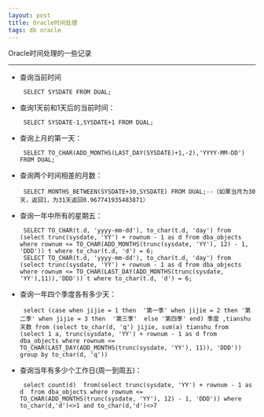 ```yaml
---
layout: post
title: Oracle时间处理
tags: db oracle
---
```

Oracle时间处理的一些记录

----


*  查询当前时间

        SELECT SYSDATE FROM DUAL;

*  查询1天前和1天后的当前时间：

        SELECT SYSDATE-1,SYSDATE+1 FROM DUAL;

*  查询上月的第一天：

        SELECT TO_CHAR(ADD_MONTHS(LAST_DAY(SYSDATE)+1,-2),'YYYY-MM-DD')  FROM DUAL;


*  查询两个时间相差的月数：

        SELECT MONTHS_BETWEEN(SYSDATE+30,SYSDATE) FROM DUAL;--（如果当月为30天，返回1，为31天返回0.967741935483871）


*  查询一年中所有的星期五：

        SELECT TO_CHAR(t.d, 'yyyy-mm-dd'), to_char(t.d, 'day') from (select trunc(sysdate, 'YY') + rownum - 1 as d from dba_objects where rownum <= TO_CHAR(ADD_MONTHS(trunc(sysdate, 'YY'), 12) - 1, 'DDD')) t where to_char(t.d, 'd') = 6;
        SELECT TO_CHAR(t.d, 'yyyy-mm-dd'), to_char(t.d, 'day') from (select trunc(sysdate, 'YY') + rownum - 1 as d from dba_objects where rownum <= TO_CHAR(LAST_DAY(ADD_MONTHS(trunc(sysdate, 'YY'),11)),'DDD')) t where to_char(t.d, 'd') = 6;


*  查询一年四个季度各有多少天：

        select (case when jijie = 1 then  '第一季' when jijie = 2 then '第二季' when jijie = 3 then  '第三季'  else '第四季' end) 季度 ,tianshu 天数 from (select to_char(d, 'q') jijie, sum(a) tianshu from (select 1 a, trunc(sysdate, 'YY') + rownum - 1 as d from dba_objects where rownum <= TO_CHAR(LAST_DAY(ADD_MONTHS(trunc(sysdate, 'YY'), 11)), 'DDD'))  group by to_char(d, 'q'))

*  查询当年有多少个工作日(周一到周五)：

        select count(d)  from(select trunc(sysdate, 'YY') + rownum - 1 as d  from dba_objects where rownum <= TO_CHAR(ADD_MONTHS(trunc(sysdate, 'YY'), 12) - 1, 'DDD')) where to_char(d,'d')<>1 and to_char(d,'d')<>7
